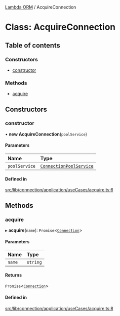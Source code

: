 [Lambda ORM](../README.md) / AcquireConnection

# Class: AcquireConnection

## Table of contents

### Constructors

- [constructor](AcquireConnection.md#constructor)

### Methods

- [acquire](AcquireConnection.md#acquire)

## Constructors

### constructor

• **new AcquireConnection**(`poolService`)

#### Parameters

| Name | Type |
| :------ | :------ |
| `poolService` | [`ConnectionPoolService`](ConnectionPoolService.md) |

#### Defined in

[src/lib/connection/application/useCases/acquire.ts:6](https://github.com/FlavioLionelRita/lambdaorm/blob/1e58311b/lib/src/lib/connection/application/useCases/acquire.ts#L6)

## Methods

### acquire

▸ **acquire**(`name`): `Promise`<[`Connection`](../interfaces/Connection.md)\>

#### Parameters

| Name | Type |
| :------ | :------ |
| `name` | `string` |

#### Returns

`Promise`<[`Connection`](../interfaces/Connection.md)\>

#### Defined in

[src/lib/connection/application/useCases/acquire.ts:8](https://github.com/FlavioLionelRita/lambdaorm/blob/1e58311b/lib/src/lib/connection/application/useCases/acquire.ts#L8)
